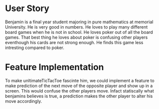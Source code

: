 # User Story

Benjamin is a final year student majoring in  pure mathematics at memorial University. He is very good in numbers. He loves to play many different board games when he is not in school. He loves  poker out of all the board games.
That best thing he loves about poker is confusing other players eventhough his cards are not strong enough. He finds this game less intresting compared to poker.
# Feature Implementation

To make unltimateTicTacToe fascinte him, we could implement a feature to make prediction of the next move of the opposite player and show up in a screen. This would confuse the other players move. Infact statiscally what benjamins believes is true, a prediction makes the other player to alter his move accordingly.
